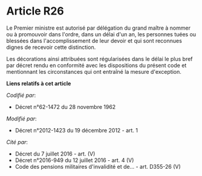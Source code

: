 # Article R26

Le Premier ministre est autorisé par délégation du grand maître à nommer ou à promouvoir dans l'ordre, dans un délai d'un an,
les personnes tuées ou blessées dans l'accomplissement de leur devoir et qui sont reconnues dignes de recevoir cette
distinction. 

Les décorations ainsi attribuées sont régularisées dans le délai le plus bref par décret rendu en conformité avec les
dispositions du présent code et mentionnant les circonstances qui ont entraîné la mesure d'exception.

**Liens relatifs à cet article**

_Codifié par_:

  - Décret n°62-1472 du 28 novembre 1962

_Modifié par_:

  - Décret n°2012-1423 du 19 décembre 2012 - art. 1

_Cité par_:

  - Décret du 7 juillet 2016 - art. (V)
  - Décret n°2016-949 du 12 juillet 2016 - art. 4 (V)
  - Code des pensions militaires d'invalidité et de... - art. D355-26 (V)
